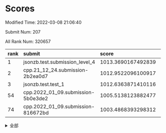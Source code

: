 # Scores

Modified Time: 2022-03-08 21:06:40

Submit Num: 207

All Rank Num: 320657

| rank |               submit               |       score        |       sigma        | pk_num |
| :--- | :--------------------------------- | :----------------- | :----------------- | :----- |
| 1    | jsonzb.test.submission_level_4     | 1013.3690167492839 | 0.810840948819406  | 6196   |
| 2    | cpp.21_12_24.submission-2b2ea0d7   | 1012.9522096100917 | 0.7921601500569964 | 6195   |
| 3    | jsonzb.test.test_1                 | 1012.6363871410116 | 0.8086588272126479 | 6195   |
| 54   | cpp.2022_01_09.submission-5b0e3de2 | 1005.5138123882477 | 0.7328981703666014 | 6194   |
| 74   | cpp.2022_01_09.submission-816672bd | 1003.4868393298312 | 0.7028019858929222 | 6196   |


<details>
<summary>全部</summary>

| rank |                 submit                 |       score        |       sigma        | pk_num |
| :--- | :------------------------------------- | :----------------- | :----------------- | :----- |
| 1    | jsonzb.test.submission_level_4         | 1013.3690167492839 | 0.810840948819406  | 6196   |
| 2    | cpp.21_12_24.submission-2b2ea0d7       | 1012.9522096100917 | 0.7921601500569964 | 6195   |
| 3    | jsonzb.test.test_1                     | 1012.6363871410116 | 0.8086588272126479 | 6195   |
| 4    | gobigger.level_3.submission_level_3_45 | 1011.860379550634  | 0.777172930834356  | 6192   |
| 5    | gobigger.level_3.submission_level_3_5  | 1011.4437741789258 | 0.778106602458075  | 6201   |
| 6    | gobigger.level_3.submission_level_3_17 | 1011.1636186519358 | 0.7718937571793484 | 6195   |
| 7    | gobigger.level_3.submission_level_3_8  | 1011.1269068795816 | 0.7630987580210566 | 6193   |
| 8    | gobigger.level_3.submission_level_3_38 | 1011.1105566351766 | 0.7696732729153241 | 6195   |
| 9    | gobigger.level_3.submission_level_3_37 | 1011.016509020647  | 0.7227145585944812 | 6197   |
| 10   | gobigger.level_3.submission_level_3_48 | 1010.9687793063044 | 0.7690344651056314 | 6199   |
| 11   | gobigger.level_3.submission_level_3_26 | 1010.9102845251629 | 0.7713752560089417 | 6195   |
| 12   | gobigger.level_3.submission_level_3_47 | 1010.883450662041  | 0.7861767095585197 | 6198   |
| 13   | gobigger.level_3.submission_level_3_6  | 1010.6615342341655 | 0.7612861825294374 | 6199   |
| 14   | gobigger.level_3.submission_level_3_39 | 1010.6407175260654 | 0.7836595206270662 | 6200   |
| 15   | gobigger.level_3.submission_level_3_14 | 1010.5313909806706 | 0.7838317553119716 | 6198   |
| 16   | gobigger.level_3.submission_level_3_18 | 1010.4952028469512 | 0.7886795059533483 | 6200   |
| 17   | gobigger.level_3.submission_level_3_41 | 1010.4703656761055 | 0.7405266998975694 | 6197   |
| 18   | gobigger.level_3.submission_level_3_24 | 1010.3895157845617 | 0.7802972637813373 | 6189   |
| 19   | gobigger.level_3.submission_level_3_44 | 1010.3773569097211 | 0.7650970231006953 | 6194   |
| 20   | gobigger.level_3.submission_level_3_1  | 1010.3470489651833 | 0.7686364574601697 | 6194   |
| 21   | gobigger.level_3.submission_level_3_46 | 1010.3450069716253 | 0.7626323651733227 | 6193   |
| 22   | gobigger.level_3.submission_level_3_49 | 1010.2877799654191 | 0.7580462717264204 | 6199   |
| 23   | gobigger.level_3.submission_level_3_43 | 1010.2323619699556 | 0.7860205931408772 | 6202   |
| 24   | gobigger.level_3.submission_level_3_19 | 1010.2253333391552 | 0.7542974051231816 | 6197   |
| 25   | gobigger.level_3.submission_level_3_22 | 1010.1732792750597 | 0.7548718840345521 | 6185   |
| 26   | gobigger.level_3.submission_level_3_9  | 1010.1151616215456 | 0.7481647202920912 | 6203   |
| 27   | gobigger.level_3.submission_level_3_13 | 1010.1066860019641 | 0.7546557534060263 | 6194   |
| 28   | gobigger.level_3.submission_level_3_2  | 1010.0544653153598 | 0.7552905562605478 | 6197   |
| 29   | gobigger.level_3.submission_level_3_15 | 1009.9858718426168 | 0.7593904548918311 | 6194   |
| 30   | gobigger.level_3.submission_level_3_4  | 1009.9104611483702 | 0.7500725894892869 | 6195   |
| 31   | gobigger.level_3.submission_level_3_34 | 1009.8276752488514 | 0.7557945182573929 | 6194   |
| 32   | gobigger.level_3.submission_level_3_27 | 1009.7935284780143 | 0.7643746843371885 | 6192   |
| 33   | gobigger.level_3.submission_level_3_33 | 1009.7500692943399 | 0.7463394982566258 | 6195   |
| 34   | gobigger.level_3.submission_level_3_3  | 1009.7009922659273 | 0.7478133411562636 | 6197   |
| 35   | gobigger.level_3.submission_level_3_23 | 1009.5979308050125 | 0.7363508846195768 | 6191   |
| 36   | gobigger.level_3.submission_level_3_30 | 1009.5823599545687 | 0.7692030066077311 | 6197   |
| 37   | gobigger.level_3.submission_level_3_21 | 1009.568472856375  | 0.7545171176203661 | 6194   |
| 38   | gobigger.level_3.submission_level_3_28 | 1009.5413908706505 | 0.7560765380608404 | 6200   |
| 39   | gobigger.level_3.submission_level_3_20 | 1009.3402919988503 | 0.7564018623504053 | 6195   |
| 40   | gobigger.level_3.submission_level_3_31 | 1009.2897440203654 | 0.750745135280891  | 6197   |
| 41   | gobigger.level_3.submission_level_3_11 | 1009.2874779804588 | 0.7642252639951687 | 6191   |
| 42   | gobigger.level_3.submission_level_3_36 | 1009.1895722685447 | 0.7521422764157452 | 6199   |
| 43   | gobigger.level_3.submission_level_3_10 | 1009.1797303475408 | 0.7447259514235418 | 6198   |
| 44   | gobigger.level_3.submission_level_3_0  | 1008.945322989585  | 0.7539894122161763 | 6201   |
| 45   | gobigger.level_3.submission_level_3_7  | 1008.8635869742322 | 0.7330164525799235 | 6201   |
| 46   | gobigger.level_3.submission_level_3_35 | 1008.7036823145406 | 0.7437205905925807 | 6198   |
| 47   | gobigger.level_3.submission_level_3_32 | 1008.6038999421223 | 0.7503775925440476 | 6196   |
| 48   | gobigger.level_3.submission_level_3_29 | 1008.5293357235632 | 0.7402861438762275 | 6199   |
| 49   | gobigger.level_3.submission_level_3_42 | 1008.4420034384945 | 0.7515150546351343 | 6198   |
| 50   | gobigger.level_3.submission_level_3_12 | 1008.3800571628806 | 0.7361021522361543 | 6197   |
| 51   | gobigger.level_3.submission_level_3_25 | 1008.3424237763197 | 0.7424272700155572 | 6197   |
| 52   | gobigger.level_3.submission_level_3_40 | 1008.2099868806108 | 0.7659884836645793 | 6195   |
| 53   | gobigger.level_3.submission_level_3_16 | 1008.076194124566  | 0.7413861053261926 | 6194   |
| 54   | cpp.2022_01_09.submission-5b0e3de2     | 1005.5138123882477 | 0.7328981703666014 | 6194   |
| 55   | gobigger.level_1.submission_level_1_29 | 1005.1885913359879 | 0.7117642784358111 | 6198   |
| 56   | gobigger.level_1.submission_level_1_5  | 1005.1841049163999 | 0.7220307351467324 | 6196   |
| 57   | gobigger.level_1.submission_level_1_3  | 1004.7302374162858 | 0.7185909030444757 | 6193   |
| 58   | gobigger.level_1.submission_level_1_17 | 1004.7225849048864 | 0.7251199499005727 | 6197   |
| 59   | gobigger.level_1.submission_level_1_47 | 1004.7120542256519 | 0.7189155241363839 | 6200   |
| 60   | gobigger.level_1.submission_level_1_38 | 1004.6124267754388 | 0.7013493844958957 | 6198   |
| 61   | gobigger.level_1.submission_level_1_46 | 1004.5133033321158 | 0.7148881736428465 | 6194   |
| 62   | gobigger.level_1.submission_level_1_33 | 1004.2749069966395 | 0.7067215551525359 | 6196   |
| 63   | gobigger.level_1.submission_level_1_4  | 1004.0491907658391 | 0.7193765801151731 | 6194   |
| 64   | gobigger.level_1.submission_level_1_14 | 1003.9045588114445 | 0.7198313904006303 | 6198   |
| 65   | gobigger.level_1.submission_level_1_8  | 1003.7906973871592 | 0.7067342611355137 | 6193   |
| 66   | gobigger.level_1.submission_level_1_1  | 1003.7889234649681 | 0.7125999542659134 | 6198   |
| 67   | gobigger.level_1.submission_level_1_13 | 1003.7605072446372 | 0.7204602853646492 | 6193   |
| 68   | gobigger.level_1.submission_level_1_36 | 1003.747439039768  | 0.7292348096220358 | 6191   |
| 69   | gobigger.level_1.submission_level_1_7  | 1003.6855927855097 | 0.7266705070440539 | 6193   |
| 70   | gobigger.level_1.submission_level_1_19 | 1003.6759778537694 | 0.7126829161171451 | 6199   |
| 71   | gobigger.level_1.submission_level_1_32 | 1003.6037597841494 | 0.7155567710503805 | 6195   |
| 72   | gobigger.level_1.submission_level_1_34 | 1003.5891510569213 | 0.7204137967862851 | 6194   |
| 73   | gobigger.level_1.submission_level_1_22 | 1003.5107081572182 | 0.7117846649968177 | 6197   |
| 74   | cpp.2022_01_09.submission-816672bd     | 1003.4868393298312 | 0.7028019858929222 | 6196   |
| 75   | gobigger.level_1.submission_level_1_31 | 1003.4326129947655 | 0.7144261573091997 | 6197   |
| 76   | gobigger.level_1.submission_level_1_18 | 1003.4309844797285 | 0.7156542897449933 | 6195   |
| 77   | gobigger.level_1.submission_level_1_49 | 1003.3415665414692 | 0.7056763583949399 | 6193   |
| 78   | gobigger.level_1.submission_level_1_28 | 1003.2995708220543 | 0.7224780884014022 | 6193   |
| 79   | gobigger.level_1.submission_level_1_20 | 1003.2875335498823 | 0.7133842037404307 | 6196   |
| 80   | gobigger.level_1.submission_level_1_24 | 1003.2720042211544 | 0.7275879731480028 | 6191   |
| 81   | gobigger.level_1.submission_level_1_25 | 1003.2437922052692 | 0.7222364915720161 | 6196   |
| 82   | gobigger.level_1.submission_level_1_37 | 1003.1853908259734 | 0.7249507996780514 | 6193   |
| 83   | gobigger.level_1.submission_level_1_35 | 1003.1460388605174 | 0.711931520864465  | 6196   |
| 84   | gobigger.level_1.submission_level_1_12 | 1003.1054682503533 | 0.707570319157064  | 6197   |
| 85   | gobigger.level_1.submission_level_1_6  | 1002.9826822369547 | 0.7140984292720893 | 6197   |
| 86   | gobigger.level_1.submission_level_1_40 | 1002.9030503500088 | 0.72303669253053   | 6195   |
| 87   | gobigger.level_1.submission_level_1_23 | 1002.9025184339326 | 0.7175315161418665 | 6191   |
| 88   | gobigger.level_1.submission_level_1_16 | 1002.8783174972652 | 0.7139113143425906 | 6199   |
| 89   | gobigger.level_1.submission_level_1_42 | 1002.784804458627  | 0.7145585259281636 | 6196   |
| 90   | gobigger.level_1.submission_level_1_30 | 1002.7488797169925 | 0.7146944415006362 | 6199   |
| 91   | gobigger.level_1.submission_level_1_2  | 1002.7479012938106 | 0.7147406654495448 | 6192   |
| 92   | gobigger.level_1.submission_level_1_41 | 1002.7325069319811 | 0.7197766255341221 | 6200   |
| 93   | gobigger.level_1.submission_level_1_21 | 1002.6665847935176 | 0.6993644585539683 | 6192   |
| 94   | gobigger.level_1.submission_level_1_26 | 1002.6411567073463 | 0.7175328388960843 | 6193   |
| 95   | gobigger.level_1.submission_level_1_15 | 1002.5751646709532 | 0.7147444451074567 | 6194   |
| 96   | gobigger.level_1.submission_level_1_9  | 1002.4552734274032 | 0.7124925051478996 | 6198   |
| 97   | gobigger.level_1.submission_level_1_27 | 1002.4546645311787 | 0.7135622554943197 | 6196   |
| 98   | gobigger.level_1.submission_level_1_43 | 1002.4230749058196 | 0.7148454664478519 | 6199   |
| 99   | gobigger.level_1.submission_level_1_39 | 1002.4059628669655 | 0.7192668154249499 | 6200   |
| 100  | gobigger.level_1.submission_level_1_45 | 1002.3687975369439 | 0.7124745594216874 | 6199   |
| 101  | gobigger.level_1.submission_level_1_44 | 1002.2207833990979 | 0.7207654208113174 | 6199   |
| 102  | gobigger.level_1.submission_level_1_10 | 1002.2083153629035 | 0.7234551855082116 | 6198   |
| 103  | gobigger.level_1.submission_level_1_0  | 1001.9347658168199 | 0.7188595062916697 | 6197   |
| 104  | gobigger.level_1.submission_level_1_11 | 1001.9320896264514 | 0.7153949624266477 | 6195   |
| 105  | gobigger.level_1.submission_level_1_48 | 1001.4360672710108 | 0.7070892896675876 | 6198   |
| 106  | gobigger.random.submission_random_1    | 997.3668435403376  | 0.7046976025072642 | 6196   |
| 107  | gobigger.random.submission_random_39   | 997.2565368758816  | 0.7030604980960942 | 6200   |
| 108  | gobigger.random.submission_random_46   | 997.0719906920373  | 0.7037732733231085 | 6197   |
| 109  | gobigger.random.submission_random_21   | 996.902097633312   | 0.7173192586331396 | 6196   |
| 110  | gobigger.random.submission_random_15   | 996.8628702481712  | 0.7159955922556243 | 6198   |
| 111  | gobigger.random.submission_random_36   | 996.7332752022346  | 0.7198836499503    | 6201   |
| 112  | gobigger.random.submission_random_28   | 996.7038391087767  | 0.6984321726853623 | 6198   |
| 113  | gobigger.random.submission_random_20   | 996.6631206475967  | 0.7055814834105892 | 6193   |
| 114  | gobigger.random.submission_random_0    | 996.6163956286684  | 0.7038566804785836 | 6201   |
| 115  | gobigger.random.submission_random_32   | 996.5520369634199  | 0.7070793602796686 | 6194   |
| 116  | gobigger.random.submission_random_17   | 996.4594028379731  | 0.712072639556315  | 6199   |
| 117  | gobigger.random.submission_random_31   | 996.3287869823731  | 0.7017258813026935 | 6194   |
| 118  | gobigger.random.submission_random_25   | 996.3083869156832  | 0.7102873738572175 | 6195   |
| 119  | gobigger.random.submission_random_4    | 996.2604279517951  | 0.7190350937403592 | 6197   |
| 120  | gobigger.random.submission_random_6    | 996.2140317740939  | 0.7119622171661107 | 6194   |
| 121  | gobigger.random.submission_random_47   | 996.2103955756994  | 0.7066745293583313 | 6197   |
| 122  | gobigger.random.submission_random_3    | 996.1508142990176  | 0.7096456007378914 | 6200   |
| 123  | gobigger.random.submission_random_49   | 996.1501707137575  | 0.7086844388266592 | 6202   |
| 124  | gobigger.random.submission_random_40   | 996.103879757445   | 0.7089701133158456 | 6195   |
| 125  | gobigger.random.submission_random_5    | 996.096231686936   | 0.7148405805256879 | 6193   |
| 126  | gobigger.random.submission_random_14   | 996.071562986278   | 0.7107560081805532 | 6194   |
| 127  | gobigger.random.submission_random_16   | 996.071191099693   | 0.7010643376548047 | 6195   |
| 128  | gobigger.random.submission_random_8    | 996.0579192121215  | 0.696287804398066  | 6194   |
| 129  | gobigger.random.submission_random_29   | 995.9877900218215  | 0.7141403456397467 | 6193   |
| 130  | gobigger.random.submission_random_23   | 995.9298564401508  | 0.7029872410931034 | 6196   |
| 131  | gobigger.random.submission_random_33   | 995.8822075365769  | 0.7040365979050712 | 6198   |
| 132  | gobigger.random.submission_random_7    | 995.862318000692   | 0.7072520238325624 | 6198   |
| 133  | gobigger.random.submission_random_34   | 995.8089192219314  | 0.6983885045729865 | 6199   |
| 134  | gobigger.random.submission_random_10   | 995.7670797874349  | 0.7071029791194712 | 6201   |
| 135  | gobigger.random.submission_random_18   | 995.7341805769101  | 0.7199025180272388 | 6198   |
| 136  | gobigger.random.submission_random_22   | 995.7116195799729  | 0.7116978823218018 | 6198   |
| 137  | gobigger.random.submission_random_43   | 995.7102573944547  | 0.7042670077927419 | 6193   |
| 138  | gobigger.random.submission_random_35   | 995.7010304792411  | 0.7342634831151322 | 6200   |
| 139  | gobigger.random.submission_random_12   | 995.6854320532908  | 0.7042640469194343 | 6192   |
| 140  | gobigger.random.submission_random_26   | 995.6720137963214  | 0.7108217796807461 | 6195   |
| 141  | gobigger.random.submission_random_11   | 995.5356748715709  | 0.6983369067814098 | 6202   |
| 142  | gobigger.random.submission_random_13   | 995.4617561241707  | 0.7096845907153007 | 6196   |
| 143  | gobigger.random.submission_random_48   | 995.4451385223286  | 0.715737824465726  | 6189   |
| 144  | gobigger.random.submission_random_42   | 995.4251417896986  | 0.7251337118497525 | 6198   |
| 145  | gobigger.random.submission_random_41   | 995.3902722054034  | 0.7078332185717102 | 6196   |
| 146  | gobigger.random.submission_random_30   | 995.3717189746193  | 0.7322196768947692 | 6199   |
| 147  | gobigger.random.submission_random_44   | 995.3582653134436  | 0.7223631103870588 | 6198   |
| 148  | gobigger.random.submission_random_45   | 995.2756507715793  | 0.7259971002220796 | 6198   |
| 149  | gobigger.random.submission_random_24   | 995.1985657479624  | 0.7040222717930555 | 6196   |
| 150  | gobigger.random.submission_random_37   | 995.1913374598265  | 0.70465810789364   | 6194   |
| 151  | gobigger.random.submission_random_19   | 995.1912666105817  | 0.7052277514345754 | 6198   |
| 152  | gobigger.random.submission_random_27   | 994.9582107970786  | 0.7058312280970849 | 6198   |
| 153  | gobigger.random.submission_random_9    | 994.6722245257165  | 0.7112274872060547 | 6197   |
| 154  | gobigger.random.submission_random_2    | 994.5587486691735  | 0.7337892430503665 | 6201   |
| 155  | gobigger.random.submission_random_38   | 994.3863240189601  | 0.7240950520522065 | 6194   |
| 156  | gobigger.level_2.submission_level_2_15 | 994.2043114981574  | 0.7076805663082452 | 6193   |
| 157  | gobigger.level_2.submission_level_2_30 | 994.0929813164053  | 0.7244291537981626 | 6195   |
| 158  | gobigger.level_2.submission_level_2_14 | 993.3619858772613  | 0.7234235340687233 | 6191   |
| 159  | gobigger.level_2.submission_level_2_21 | 993.3561808946496  | 0.7383212563598831 | 6200   |
| 160  | gobigger.level_2.submission_level_2_43 | 993.3280423433598  | 0.7420930483091723 | 6197   |
| 161  | gobigger.level_2.submission_level_2_18 | 993.3191507776982  | 0.7474425188867878 | 6189   |
| 162  | gobigger.level_2.submission_level_2_3  | 993.2328840643426  | 0.7311989802639313 | 6194   |
| 163  | gobigger.level_2.submission_level_2_13 | 993.2219595193326  | 0.7411162779606814 | 6199   |
| 164  | gobigger.level_2.submission_level_2_25 | 993.1439610094295  | 0.7463902367456464 | 6194   |
| 165  | gobigger.level_2.submission_level_2_32 | 993.1053340850503  | 0.7347031899815325 | 6192   |
| 166  | gobigger.level_2.submission_level_2_26 | 993.0280814680439  | 0.7473717596065362 | 6194   |
| 167  | gobigger.level_2.submission_level_2_48 | 993.0032838486233  | 0.7400921340271817 | 6200   |
| 168  | gobigger.level_2.submission_level_2_16 | 992.8345076908187  | 0.7392257275282704 | 6193   |
| 169  | gobigger.level_2.submission_level_2_44 | 992.818362615358   | 0.7297665492848809 | 6200   |
| 170  | gobigger.level_2.submission_level_2_38 | 992.8168957828194  | 0.7342346180987335 | 6196   |
| 171  | gobigger.level_2.submission_level_2_22 | 992.8070274890679  | 0.7425354362398657 | 6200   |
| 172  | gobigger.level_2.submission_level_2_36 | 992.6296649926113  | 0.7428342965950988 | 6191   |
| 173  | gobigger.level_2.submission_level_2_24 | 992.6192373232323  | 0.7347129934947213 | 6194   |
| 174  | gobigger.level_2.submission_level_2_11 | 992.5778120720172  | 0.7572954744846196 | 6196   |
| 175  | gobigger.level_2.submission_level_2_4  | 992.5167214800824  | 0.7372490175182349 | 6198   |
| 176  | gobigger.level_2.submission_level_2_9  | 992.512112022701   | 0.7449537898212193 | 6199   |
| 177  | gobigger.level_2.submission_level_2_37 | 992.4621173281085  | 0.7342996496494117 | 6201   |
| 178  | gobigger.level_2.submission_level_2_34 | 992.45662100333    | 0.7353843581458469 | 6201   |
| 179  | gobigger.level_2.submission_level_2_35 | 992.3722259296418  | 0.7521839447437524 | 6197   |
| 180  | gobigger.level_2.submission_level_2_42 | 992.3368159331313  | 0.7321652870618468 | 6197   |
| 181  | gobigger.level_2.submission_level_2_31 | 992.3202713710414  | 0.739708913101083  | 6200   |
| 182  | gobigger.level_2.submission_level_2_2  | 992.2992742343355  | 0.7291816355508284 | 6199   |
| 183  | gobigger.level_2.submission_level_2_20 | 992.2903552319447  | 0.7387224795848546 | 6195   |
| 184  | gobigger.level_2.submission_level_2_49 | 992.2739408444132  | 0.7421303148412962 | 6199   |
| 185  | gobigger.level_2.submission_level_2_5  | 992.2371043996354  | 0.741477065217695  | 6196   |
| 186  | gobigger.level_2.submission_level_2_33 | 992.1292998314646  | 0.7371432168885875 | 6194   |
| 187  | gobigger.level_2.submission_level_2_10 | 992.1016019351936  | 0.7410222085896043 | 6198   |
| 188  | gobigger.level_2.submission_level_2_46 | 992.0809903002544  | 0.7456636437203972 | 6197   |
| 189  | gobigger.level_2.submission_level_2_27 | 991.9864549295395  | 0.7361334069754709 | 6193   |
| 190  | gobigger.level_2.submission_level_2_8  | 991.9370893306057  | 0.7179090556551104 | 6198   |
| 191  | gobigger.level_2.submission_level_2_19 | 991.8621927741809  | 0.7509852501667229 | 6196   |
| 192  | gobigger.level_2.submission_level_2_1  | 991.7738345342377  | 0.7278096769979866 | 6199   |
| 193  | gobigger.level_2.submission_level_2_17 | 991.7102467460877  | 0.7479185683059532 | 6195   |
| 194  | gobigger.level_2.submission_level_2_40 | 991.7093423311355  | 0.738787167529068  | 6201   |
| 195  | gobigger.level_2.submission_level_2_29 | 991.6254145618637  | 0.7669003540953753 | 6197   |
| 196  | gobigger.level_2.submission_level_2_23 | 991.5858994734837  | 0.7523249578869902 | 6198   |
| 197  | gobigger.level_2.submission_level_2_47 | 991.3220635564323  | 0.773109012173644  | 6190   |
| 198  | gobigger.level_2.submission_level_2_7  | 991.224183338506   | 0.7398504805193588 | 6195   |
| 199  | gobigger.level_2.submission_level_2_6  | 991.0700536074595  | 0.7755095461695121 | 6201   |
| 200  | gobigger.level_2.submission_level_2_28 | 991.0464779233474  | 0.7533368103825228 | 6202   |
| 201  | gobigger.level_2.submission_level_2_0  | 990.8463326154795  | 0.7514708709494033 | 6192   |
| 202  | gobigger.level_2.submission_level_2_41 | 990.81068891664    | 0.7676614491972541 | 6198   |
| 203  | gobigger.level_2.submission_level_2_12 | 990.7238507743191  | 0.7598442126059523 | 6195   |
| 204  | gobigger.level_2.submission_level_2_39 | 990.4542961944276  | 0.7634236288763332 | 6199   |
| 205  | gobigger.level_2.submission_level_2_45 | 989.2177928984496  | 0.7819949439894034 | 6197   |
| 206  | gobigger.none.submission_none_0        | 979.1622989928135  | 1.256030862461496  | 6198   |
| 207  | gobigger.none.submission_none_1        | 976.3141890698611  | 1.3494543915472113 | 6192   |

</details>